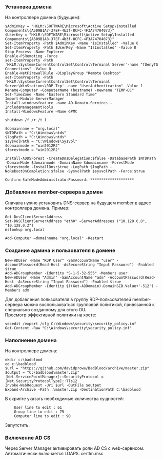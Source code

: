 ### Установка домена

На контроллере домена (будущем):

```
$AdminKey = "HKLM:\SOFTWARE\Microsoft\Active Setup\Installed Components\{A509B1A7-37EF-4b3f-8CFC-4F3A74704073}"
$UserKey = "HKLM:\SOFTWARE\Microsoft\Active Setup\Installed Components\{A509B1A8-37EF-4b3f-8CFC-4F3A74704073}"
Set-ItemProperty -Path $AdminKey -Name "IsInstalled" -Value 0
Set-ItemProperty -Path $UserKey -Name "IsInstalled" -Value 0
Stop-Process -Name Explorer
Enable-PSRemoting -Force
set-ItemProperty -Path 'HKLM:\System\CurrentControlSet\Control\Terminal Server'-name "fDenyTS Connections" -Value 0
Enable-NetFirewallRule -DisplayGroup "Remote Desktop"
set-ItemProperty -Path 'HKLM:\System\CurrentControlSet\Control\Terminal Server\WinStations\RDP-Tcp' -name "UserAuthentication" -Value 1
Rename-Computer -ComputerName (hostname) -newname "TEMP-DC"
Set-TimeZone -Name "Eastern Standard Time"
Import-Module ServerManager
Install-windowsfeature -name AD-Domain-Services –IncludeManagementTools
Install-WindowsFeature –Name GPMC
```
```
shutdown /f /r /t 1
```
```
$domainname = "org.local"
$NTDPath = "C:\Windows\ntds"
$logPath = "C:\Windows\ntds"
$sysvolPath = "C:\Windows\Sysvol"
$domainmode = "win2012R2"
$forestmode = "win2012R2"

Install-ADDSForest -CreateDnsDelegation:$false -DatabasePath $NTDPath -DomainMode $domainmode -DomainName $domainname -ForestMode $forestmode -InstallDns:$true -LogPath $logPath -NoRebootOnCompletion:$false -SysvolPath $sysvolPath -Force:$true

Confirm SafeModeAdministratorPassword: ********************
```

### Добавление member-сервера в домен

Сначала нужно установить DNS-сервер на будущем member в адрес контроллера домена. Пример:
```
Get-DnsClientServerAddress
Set-DNSClientServerAddress "eth0" –ServerAddresses ("10.128.0.8", "10.128.0.2")
nslookup org.local
```
```
Add-Computer –domainname "org.local" -Restart
```

### Создание админа и пользователя в домене

```
New-ADUser -Name "RDP User" -SamAccountName "user" -AccountPassword(Read-Host -AsSecureString "Input Password") -Enabled $true
Add-ADGroupMember -Identity "S-1-5-32-555" -Members user
New-ADUser -Name "Admin" -SamAccountName "adm" -AccountPassword(Read-Host -AsSecureString "Input Password") -Enabled $true
Add-ADGroupMember -Identity $((Get-ADDomain).DomainSID.Value+'-512') -Members adm
```
Для добавления пользователя в группу RDP-пользователей member-сервера можно воспользоваться групповой политикой, привязанной к специально созданному для этого OU.  
Просмотр эффективной политики на хосте:
```
secedit /export /cfg C:\Windows\security\security_policy.inf
Get-Content -Raw "C:\Windows\security\security_policy.inf"
```

### Наполнение домена

На контроллере домена:
```
mkdir c:\badblood
cd c:\badblood
$url = "https://github.com/davidprowe/BadBlood/archive/master.zip"
$output = "C:\badblood\master.zip"
[Net.ServicePointManager]::SecurityProtocol = [Net.SecurityProtocolType]::Tls12
Invoke-WebRequest -Uri $url -OutFile $output
Expand-Archive -Path .\master.zip -DestinationPath C:\badblood
```
В скрипте указать необходимые количества сущностей:
```
    User line to edit : 61
    Group line to edit : 75
    Computer line to edit : 90
```
Запутстить.

### Включение AD CS

Через Server Manager активировать роли AD CS с web-сервисом. Автоматически включается LDAPS.
certlm.msc



